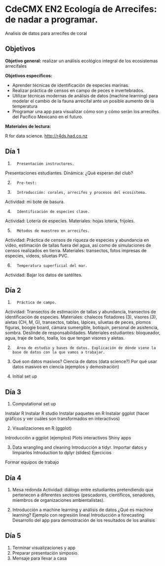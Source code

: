 # CdeCMX EN2 Ecología de Arrecifes: de nadar a programar.

Analisis de datos para arrecifes de coral

## Objetivos

**Objetivo general:** realizar un análisis ecológico integral de los ecosistemas arrecifales

**Objetivos específicos:**

- Aprender técnicas de identificación de especies marinas.
- Realizar práctica de censos en campo de peces e invertebrados.
- Utilizar técnicas modernas de análisis de datos (machine learning) para modelar el cambio de la fauna arrecifal ante un posible aumento de la temperatura
- Programar una app para visualizar cómo son y cómo serán los arrecifes del Pacífico Mexicano en el futuro.

**Materiales de lectura:**

R for data science. http://r4ds.had.co.nz

## Día 1

1.       Presentación instructores.
Presentaciones estudiantes.
Dinámica: ¿Qué esperan del club?
 
2.       Pre-test:

3.       Introducción: corales, arrecifes y procesos del ecosistema.
Actividad: mi bote de basura.
 
4.       Identificación de especies clave.
Actividad: Lotería de especies.
Materiales: hojas lotería, frijoles.
 
5.       Métodos de muestreo en arrecifes.
Actividad: Práctica de censos de riqueza de especies y abundancia en video, estimación de tallas fuera del agua, así como de simulaciones de censos realizados en tierra.
Materiales: transectos, fotos impresas de especies, videos, siluetas PVC.
 
6.       Temperatura superficial del mar.
Actividad: Bajar los datos de satélites.
 
## Día 2

1.       Práctica de campo.
Actividad: Transectos de estimación de tallas y abundancia, transectos de identificación de especies.
Materiales: chalecos flotadores (3), visores (3), aletas (CH, M, G), transectos, tablas, lápices, siluetas de peces, plomos figuras, boogie board, cámara sumergible, botiquín, personal de asistencia, sombra. Deslinde de responsabilidades.
Materiales estudiantes: bloqueador, agua, traje de baño, toalla, los que tengan visores y aletas.
 
2.       Área de estudio y bases de datos. Explicación de dónde viene la base de datos con la que vamos a trabajar.

3. Qué son datos masivos? Ciencia de datos (data science?)
Por qué usar datos masivos en ciencia (ejemplos y demostración)

4. Initial set up

## Día 3

1. Computational set up

Instalar R
Instalar R studio 
Instalar paquetes en R
Instalar ggplot (hacer gráficos y ver cuáles son transformados en interactivos)

2. Visualizaciones en R (ggplot)

Introducción a ggplot (ejemplos)
Plots interactivos
Shiny apps

3. Data wrangling and cleaning
Introducción a tidyr. Importar datos y limpiarlos
Introduction to dplyr (slides)
Ejercicios

Formar equipos de trabajo

## Día 4

1. Mesa redonda
Actividad: diálogo entre estudiantes pretendiendo que pertenecen a diferentes sectores (pescadores, científicos, senadores, miembros de organizaciones ambientalistas).

2. Introducción a machine learning y análisis de datos
¿Qué es machine learning?
Ejemplo con regresión lineal
Introducción a forecasting
Desarrollo del app para demostración de los resultados de los análisis

## Día 5

1. Terminar visualizaciones y app
2. Preparar presentación simposio.
3. Mensaje para llevar a casa

